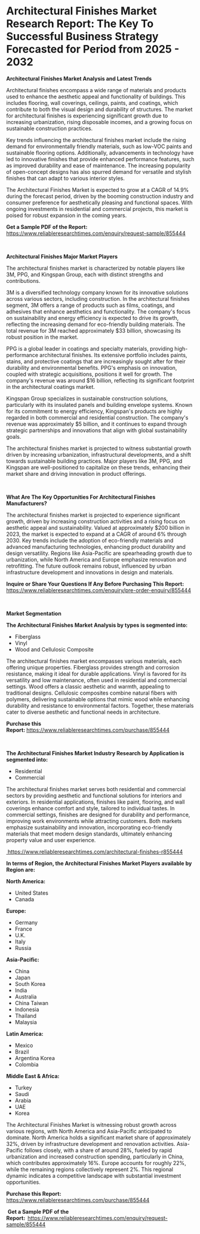 <p><h1>Architectural Finishes Market Research Report: The Key To Successful Business Strategy Forecasted for Period from 2025 - 2032</h1></p><p><strong>Architectural Finishes Market Analysis and Latest Trends</strong></p>
<p><p>Architectural finishes encompass a wide range of materials and products used to enhance the aesthetic appeal and functionality of buildings. This includes flooring, wall coverings, ceilings, paints, and coatings, which contribute to both the visual design and durability of structures. The market for architectural finishes is experiencing significant growth due to increasing urbanization, rising disposable incomes, and a growing focus on sustainable construction practices.</p><p>Key trends influencing the architectural finishes market include the rising demand for environmentally friendly materials, such as low-VOC paints and sustainable flooring options. Additionally, advancements in technology have led to innovative finishes that provide enhanced performance features, such as improved durability and ease of maintenance. The increasing popularity of open-concept designs has also spurred demand for versatile and stylish finishes that can adapt to various interior styles.</p><p>The Architectural Finishes Market is expected to grow at a CAGR of 14.9% during the forecast period, driven by the booming construction industry and consumer preference for aesthetically pleasing and functional spaces. With ongoing investments in residential and commercial projects, this market is poised for robust expansion in the coming years.</p></p>
<p><strong>Get a Sample PDF of the Report:&nbsp;</strong> <a href="https://www.reliableresearchtimes.com/enquiry/request-sample/855444?utm_campaign=3505&utm_medium=2&utm_source=Github&utm_content=ia&utm_term=15042025&utm_id=architectural-finishes">https://www.reliableresearchtimes.com/enquiry/request-sample/855444</a></p>
<p>&nbsp;</p>
<p><strong>Architectural Finishes Major Market Players</strong></p>
<p><p>The architectural finishes market is characterized by notable players like 3M, PPG, and Kingspan Group, each with distinct strengths and contributions.</p><p>3M is a diversified technology company known for its innovative solutions across various sectors, including construction. In the architectural finishes segment, 3M offers a range of products such as films, coatings, and adhesives that enhance aesthetics and functionality. The company's focus on sustainability and energy efficiency is expected to drive its growth, reflecting the increasing demand for eco-friendly building materials. The total revenue for 3M reached approximately $33 billion, showcasing its robust position in the market.</p><p>PPG is a global leader in coatings and specialty materials, providing high-performance architectural finishes. Its extensive portfolio includes paints, stains, and protective coatings that are increasingly sought after for their durability and environmental benefits. PPG's emphasis on innovation, coupled with strategic acquisitions, positions it well for growth. The company's revenue was around $16 billion, reflecting its significant footprint in the architectural coatings market.</p><p>Kingspan Group specializes in sustainable construction solutions, particularly with its insulated panels and building envelope systems. Known for its commitment to energy efficiency, Kingspan's products are highly regarded in both commercial and residential construction. The company's revenue was approximately $5 billion, and it continues to expand through strategic partnerships and innovations that align with global sustainability goals.</p><p>The architectural finishes market is projected to witness substantial growth driven by increasing urbanization, infrastructural developments, and a shift towards sustainable building practices. Major players like 3M, PPG, and Kingspan are well-positioned to capitalize on these trends, enhancing their market share and driving innovation in product offerings.</p></p>
<p>&nbsp;</p>
<p><strong>What Are The Key Opportunities For Architectural Finishes Manufacturers?</strong></p>
<p><p>The architectural finishes market is projected to experience significant growth, driven by increasing construction activities and a rising focus on aesthetic appeal and sustainability. Valued at approximately $200 billion in 2023, the market is expected to expand at a CAGR of around 6% through 2030. Key trends include the adoption of eco-friendly materials and advanced manufacturing technologies, enhancing product durability and design versatility. Regions like Asia-Pacific are spearheading growth due to urbanization, while North America and Europe emphasize renovation and retrofitting. The future outlook remains robust, influenced by urban infrastructure development and innovations in design and materials.</p></p>
<p><strong>Inquire or Share Your Questions If Any Before Purchasing This Report:</strong> <a href="https://www.reliableresearchtimes.com/enquiry/pre-order-enquiry/855444?utm_campaign=3505&utm_medium=2&utm_source=Github&utm_content=ia&utm_term=15042025&utm_id=architectural-finishes">https://www.reliableresearchtimes.com/enquiry/pre-order-enquiry/855444</a></p>
<p>&nbsp;</p>
<p><strong>Market Segmentation</strong></p>
<p><strong>The Architectural Finishes Market Analysis by types is segmented into:</strong></p>
<p><ul><li>Fiberglass</li><li>Vinyl</li><li>Wood and Cellulosic Composite</li></ul></p>
<p><p>The architectural finishes market encompasses various materials, each offering unique properties. Fiberglass provides strength and corrosion resistance, making it ideal for durable applications. Vinyl is favored for its versatility and low maintenance, often used in residential and commercial settings. Wood offers a classic aesthetic and warmth, appealing to traditional designs. Cellulosic composites combine natural fibers with polymers, delivering sustainable options that mimic wood while enhancing durability and resistance to environmental factors. Together, these materials cater to diverse aesthetic and functional needs in architecture.</p></p>
<p><strong>Purchase this Report:&nbsp;</strong><a href="https://www.reliableresearchtimes.com/purchase/855444?utm_campaign=3505&utm_medium=2&utm_source=Github&utm_content=ia&utm_term=15042025&utm_id=architectural-finishes">https://www.reliableresearchtimes.com/purchase/855444</a></p>
<p>&nbsp;</p>
<p><strong>The Architectural Finishes Market Industry Research by Application is segmented into:</strong></p>
<p><ul><li>Residential</li><li>Commercial</li></ul></p>
<p><p>The architectural finishes market serves both residential and commercial sectors by providing aesthetic and functional solutions for interiors and exteriors. In residential applications, finishes like paint, flooring, and wall coverings enhance comfort and style, tailored to individual tastes. In commercial settings, finishes are designed for durability and performance, improving work environments while attracting customers. Both markets emphasize sustainability and innovation, incorporating eco-friendly materials that meet modern design standards, ultimately enhancing property value and user experience.</p></p>
<p><a href="https://www.reliableresearchtimes.com/architectural-finishes-r855444?utm_campaign=3505&utm_medium=2&utm_source=Github&utm_content=ia&utm_term=15042025&utm_id=architectural-finishes">&nbsp;https://www.reliableresearchtimes.com/architectural-finishes-r855444</a></p>
<p><strong>In terms of Region, the Architectural Finishes Market Players available by Region are:</strong></p>
<p>
    <p> <strong> North America: </strong>
        <ul>
            <li>United States</li>
            <li>Canada</li>
        </ul>
        </p> 
    <p> <strong> Europe: </strong>
        <ul>
            <li>Germany</li>
            <li>France</li>
            <li>U.K.</li>
            <li>Italy</li>
            <li>Russia</li>
        </ul>
        </p> 
    <p> <strong> Asia-Pacific: </strong>
        <ul>
            <li>China</li>
            <li>Japan</li>
            <li>South Korea</li>
            <li>India</li>
            <li>Australia</li>
            <li>China Taiwan</li>
            <li>Indonesia</li>
            <li>Thailand</li>
            <li>Malaysia</li>
        </ul>
        </p> 
    <p> <strong> Latin America: </strong>
        <ul>
            <li>Mexico</li>
            <li>Brazil</li>
            <li>Argentina Korea</li>
            <li>Colombia</li>
        </ul>
        </p> 
    <p> <strong> Middle East & Africa: </strong>
        <ul>
            <li>Turkey</li>
            <li>Saudi</li>
            <li>Arabia</li>
            <li>UAE</li>
            <li>Korea</li>
        </ul>
    </p>
    </p>
<p><p>The Architectural Finishes Market is witnessing robust growth across various regions, with North America and Asia-Pacific anticipated to dominate. North America holds a significant market share of approximately 32%, driven by infrastructure development and renovation activities. Asia-Pacific follows closely, with a share of around 28%, fueled by rapid urbanization and increased construction spending, particularly in China, which contributes approximately 16%. Europe accounts for roughly 22%, while the remaining regions collectively represent 2%. This regional dynamic indicates a competitive landscape with substantial investment opportunities.</p></p>
<p><strong>Purchase this Report: </strong><a href="https://www.reliableresearchtimes.com/purchase/855444?utm_campaign=3505&utm_medium=2&utm_source=Github&utm_content=ia&utm_term=15042025&utm_id=architectural-finishes">https://www.reliableresearchtimes.com/purchase/855444</a></p>
<p>&nbsp;<strong>Get a Sample PDF of the Report:&nbsp;&nbsp;</strong><a href="https://www.reliableresearchtimes.com/enquiry/request-sample/855444?utm_campaign=3505&utm_medium=2&utm_source=Github&utm_content=ia&utm_term=15042025&utm_id=architectural-finishes">https://www.reliableresearchtimes.com/enquiry/request-sample/855444</a></p>
<p><strong></strong></p>
<p><p></p><p></p><p></p></p>